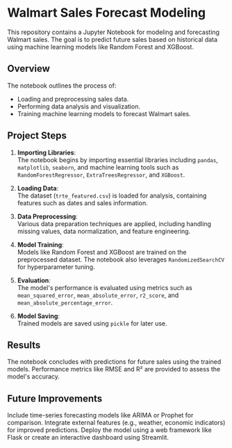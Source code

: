 # Walmart Sales Forecast Modeling

This repository contains a Jupyter Notebook for modeling and forecasting Walmart sales. The goal is to predict future sales based on historical data using machine learning models like Random Forest and XGBoost.

## Overview

The notebook outlines the process of:
- Loading and preprocessing sales data.
- Performing data analysis and visualization.
- Training machine learning models to forecast Walmart sales.

## Project Steps

1. **Importing Libraries**:  
   The notebook begins by importing essential libraries including `pandas`, `matplotlib`, `seaborn`, and machine learning tools such as `RandomForestRegressor`, `ExtraTreesRegressor`, and `XGBoost`.

2. **Loading Data**:  
   The dataset (`trte_featured.csv`) is loaded for analysis, containing features such as dates and sales information.

3. **Data Preprocessing**:  
   Various data preparation techniques are applied, including handling missing values, data normalization, and feature engineering.

4. **Model Training**:  
   Models like Random Forest and XGBoost are trained on the preprocessed dataset. The notebook also leverages `RandomizedSearchCV` for hyperparameter tuning.

5. **Evaluation**:  
   The model's performance is evaluated using metrics such as `mean_squared_error`, `mean_absolute_error`, `r2_score`, and `mean_absolute_percentage_error`.

6. **Model Saving**:  
   Trained models are saved using `pickle` for later use.

## Results

The notebook concludes with predictions for future sales using the trained models. Performance metrics like RMSE and R² are provided to assess the model's accuracy.

## Future Improvements

Include time-series forecasting models like ARIMA or Prophet for comparison.
Integrate external features (e.g., weather, economic indicators) for improved predictions.
Deploy the model using a web framework like Flask or create an interactive dashboard using Streamlit.
